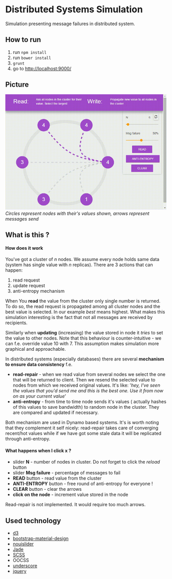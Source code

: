 Distributed Systems Simulation
==============================

Simulation presenting message failures in distributed system.

## How to run

1. run `npm install`
2. run `bower install`
3. `grunt`
4. go to [http://localhost:9000/](http://localhost:9000/)

## Picture

![capture]
<br/>*Circles represent nodes with their's values shown, arrows represent messages send*

## What is this ?

#### How does it work

You've got a cluster of *n* nodes. We assume every node holds same data (system has single value with *n* replicas). There are 3 actions that can happen:

1. read request
1. update request
1. anti-entropy mechanism

When You **read** the value from the cluster only single number is returned. To do so, the read request is propagated among all cluster nodes and the best value is selected. In our example *best* means highest. What makes this simulation interesting is the fact that not all messages are received by recipients.

Similarly when **updating** (increasing) the value stored in node it *tries* to set the value to other nodes. Note that this behaviour is counter-intuitive - we can f.e. override value 10 with 7. This assumption makes simulation more graphical and approachable.

In distributed systems (especially databases) there are several **mechanism to ensure data consistency** f.e.
* **read-repair** - when we read value from several nodes we select the one that will be returned to client. Then  we resend the selected value to nodes from which we received original values. It's like: '*hey, I've seen the values that you'd send me and this is the best one. Use it from now on as your current value*'
* **anti-entropy** - from time to time node sends it's values ( actually hashes of this values to save bandwidth) to random node in the cluster. They are compared and updated if necessary.

Both mechanism are used in Dynamo based systems. It's is worth noting that they complement it self nicely: read-repair takes care of converging recent/hot values while if we have got some stale data it will be replicated through anti-entropy.

#### What happens when I click **x** ?

* slider **N** - number of nodes in cluster. Do not forget to click the *reload* button
* slider **Msg failure** - percentage of messages to fail
* **READ** button - read value from the cluster
* **ANTI-ENTROPY** button - free round of anti-entropy for everyone !
* **CLEAR** button - clear the arrows
* **click on the node** - increment value stored in the node

Read-repair is not implemented. It would require too much arrows.

## Used technology

- [d3]
- [bootstrap-material-design]
- [nouislider]
- [Jade]
- [SCSS]
- OOCSS
- [underscore]
- [jquery] 

[capture]:capture.gif
[bootstrap-material-design]:https://fezvrasta.github.io/bootstrap-material-design/
[underscore]:http://underscorejs.org/
[d3]:http://d3js.org/
[nouislider]:http://refreshless.com/nouislider/
[jquery]:https://jquery.com/
[SCSS]:http://sass-lang.com/
[Jade]:http://jade-lang.com/
